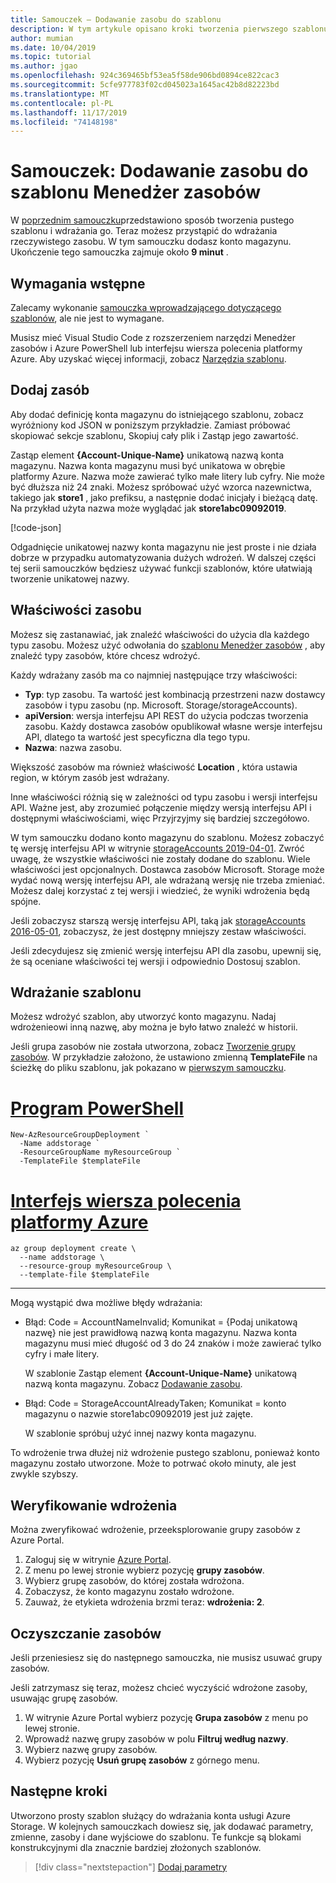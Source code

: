 ```yaml
---
title: Samouczek — Dodawanie zasobu do szablonu
description: W tym artykule opisano kroki tworzenia pierwszego szablonu Azure Resource Manager. Dowiesz się więcej na temat składni pliku szablonu i sposobu wdrażania konta magazynu.
author: mumian
ms.date: 10/04/2019
ms.topic: tutorial
ms.author: jgao
ms.openlocfilehash: 924c369465bf53ea5f58de906bd0894ce822cac3
ms.sourcegitcommit: 5cfe977783f02cd045023a1645ac42b8d82223bd
ms.translationtype: MT
ms.contentlocale: pl-PL
ms.lasthandoff: 11/17/2019
ms.locfileid: "74148198"
---
```

# <a name="tutorial-add-a-resource-to-your-resource-manager-template"></a>Samouczek: Dodawanie zasobu do szablonu Menedżer zasobów

W [poprzednim samouczku](template-tutorial-create-first-template.md)przedstawiono sposób tworzenia pustego szablonu i wdrażania go. Teraz możesz przystąpić do wdrażania rzeczywistego zasobu. W tym samouczku dodasz konto magazynu. Ukończenie tego samouczka zajmuje około **9 minut** .

## <a name="prerequisites"></a>Wymagania wstępne

Zalecamy wykonanie [samouczka wprowadzającego dotyczącego szablonów](template-tutorial-create-first-template.md), ale nie jest to wymagane.

Musisz mieć Visual Studio Code z rozszerzeniem narzędzi Menedżer zasobów i Azure PowerShell lub interfejsu wiersza polecenia platformy Azure. Aby uzyskać więcej informacji, zobacz [Narzędzia szablonu](template-tutorial-create-first-template.md#get-tools).

## <a name="add-resource"></a>Dodaj zasób

Aby dodać definicję konta magazynu do istniejącego szablonu, zobacz wyróżniony kod JSON w poniższym przykładzie. Zamiast próbować skopiować sekcje szablonu, Skopiuj cały plik i Zastąp jego zawartość.

Zastąp element **{Account-Unique-Name}** unikatową nazwą konta magazynu. Nazwa konta magazynu musi być unikatowa w obrębie platformy Azure. Nazwa może zawierać tylko małe litery lub cyfry. Nie może być dłuższa niż 24 znaki. Możesz spróbować użyć wzorca nazewnictwa, takiego jak **store1** , jako prefiksu, a następnie dodać inicjały i bieżącą datę. Na przykład użyta nazwa może wyglądać jak **store1abc09092019**.

[!code-json[](~/resourcemanager-templates/get-started-with-templates/add-storage/azuredeploy.json?range=1-19&highlight=5-17)]

Odgadnięcie unikatowej nazwy konta magazynu nie jest proste i nie działa dobrze w przypadku automatyzowania dużych wdrożeń. W dalszej części tej serii samouczków będziesz używać funkcji szablonów, które ułatwiają tworzenie unikatowej nazwy.

## <a name="resource-properties"></a>Właściwości zasobu

Możesz się zastanawiać, jak znaleźć właściwości do użycia dla każdego typu zasobu. Możesz użyć odwołania do [szablonu Menedżer zasobów](/azure/templates/) , aby znaleźć typy zasobów, które chcesz wdrożyć.

Każdy wdrażany zasób ma co najmniej następujące trzy właściwości:

- **Typ**: typ zasobu. Ta wartość jest kombinacją przestrzeni nazw dostawcy zasobów i typu zasobu (np. Microsoft. Storage/storageAccounts).
- **apiVersion**: wersja interfejsu API REST do użycia podczas tworzenia zasobu. Każdy dostawca zasobów opublikował własne wersje interfejsu API, dlatego ta wartość jest specyficzna dla tego typu.
- **Nazwa**: nazwa zasobu.

Większość zasobów ma również właściwość **Location** , która ustawia region, w którym zasób jest wdrażany.

Inne właściwości różnią się w zależności od typu zasobu i wersji interfejsu API. Ważne jest, aby zrozumieć połączenie między wersją interfejsu API i dostępnymi właściwościami, więc Przyjrzyjmy się bardziej szczegółowo.

W tym samouczku dodano konto magazynu do szablonu. Możesz zobaczyć tę wersję interfejsu API w witrynie [storageAccounts 2019-04-01](/azure/templates/microsoft.storage/2019-04-01/storageaccounts). Zwróć uwagę, że wszystkie właściwości nie zostały dodane do szablonu. Wiele właściwości jest opcjonalnych. Dostawca zasobów Microsoft. Storage może wydać nową wersję interfejsu API, ale wdrażaną wersję nie trzeba zmieniać. Możesz dalej korzystać z tej wersji i wiedzieć, że wyniki wdrożenia będą spójne.

Jeśli zobaczysz starszą wersję interfejsu API, taką jak [storageAccounts 2016-05-01](/azure/templates/microsoft.storage/2016-05-01/storageaccounts), zobaczysz, że jest dostępny mniejszy zestaw właściwości.

Jeśli zdecydujesz się zmienić wersję interfejsu API dla zasobu, upewnij się, że są oceniane właściwości tej wersji i odpowiednio Dostosuj szablon.

## <a name="deploy-template"></a>Wdrażanie szablonu

Możesz wdrożyć szablon, aby utworzyć konto magazynu. Nadaj wdrożenieowi inną nazwę, aby można je było łatwo znaleźć w historii.

Jeśli grupa zasobów nie została utworzona, zobacz [Tworzenie grupy zasobów](template-tutorial-create-first-template.md#create-resource-group). W przykładzie założono, że ustawiono zmienną **TemplateFile** na ścieżkę do pliku szablonu, jak pokazano w [pierwszym samouczku](template-tutorial-create-first-template.md#deploy-template).

# <a name="powershelltabazure-powershell"></a>[Program PowerShell](#tab/azure-powershell)

```azurepowershell
New-AzResourceGroupDeployment `
  -Name addstorage `
  -ResourceGroupName myResourceGroup `
  -TemplateFile $templateFile
```

# <a name="azure-clitabazure-cli"></a>[Interfejs wiersza polecenia platformy Azure](#tab/azure-cli)

```azurecli
az group deployment create \
  --name addstorage \
  --resource-group myResourceGroup \
  --template-file $templateFile
```

---

Mogą wystąpić dwa możliwe błędy wdrażania:

- Błąd: Code = AccountNameInvalid; Komunikat = {Podaj unikatową nazwę} nie jest prawidłową nazwą konta magazynu. Nazwa konta magazynu musi mieć długość od 3 do 24 znaków i może zawierać tylko cyfry i małe litery.

    W szablonie Zastąp element **{Account-Unique-Name}** unikatową nazwą konta magazynu.  Zobacz [Dodawanie zasobu](#add-resource).

- Błąd: Code = StorageAccountAlreadyTaken; Komunikat = konto magazynu o nazwie store1abc09092019 jest już zajęte.

    W szablonie spróbuj użyć innej nazwy konta magazynu.

To wdrożenie trwa dłużej niż wdrożenie pustego szablonu, ponieważ konto magazynu zostało utworzone. Może to potrwać około minuty, ale jest zwykle szybszy.

## <a name="verify-deployment"></a>Weryfikowanie wdrożenia

Można zweryfikować wdrożenie, przeeksplorowanie grupy zasobów z Azure Portal.

1. Zaloguj się w witrynie [Azure Portal](https://portal.azure.com).
1. Z menu po lewej stronie wybierz pozycję **grupy zasobów**.
1. Wybierz grupę zasobów, do której została wdrożona.
1. Zobaczysz, że konto magazynu zostało wdrożone.
1. Zauważ, że etykieta wdrożenia brzmi teraz: **wdrożenia: 2**.

## <a name="clean-up-resources"></a>Oczyszczanie zasobów

Jeśli przeniesiesz się do następnego samouczka, nie musisz usuwać grupy zasobów.

Jeśli zatrzymasz się teraz, możesz chcieć wyczyścić wdrożone zasoby, usuwając grupę zasobów.

1. W witrynie Azure Portal wybierz pozycję **Grupa zasobów** z menu po lewej stronie.
2. Wprowadź nazwę grupy zasobów w polu **Filtruj według nazwy**.
3. Wybierz nazwę grupy zasobów.
4. Wybierz pozycję **Usuń grupę zasobów** z górnego menu.

## <a name="next-steps"></a>Następne kroki

Utworzono prosty szablon służący do wdrażania konta usługi Azure Storage.  W kolejnych samouczkach dowiesz się, jak dodawać parametry, zmienne, zasoby i dane wyjściowe do szablonu. Te funkcje są blokami konstrukcyjnymi dla znacznie bardziej złożonych szablonów.

> [!div class="nextstepaction"]
> [Dodaj parametry](template-tutorial-add-parameters.md)